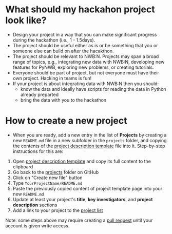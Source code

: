 # What should my hackahon project look like?

* Design your project in a way that you can make significant progress during the hackathon (i.e., 1 - 1.5days). 
* The project should be useful either as is or be something that you or someone else can build on after the hacakthon.
* The project should be relevant to NWB:N. Projects may span a broad range of topics, e.g., integrating new data with NWB:N, developing new features for PyNWB, exploring new problems, or creating tutorials.
* Everyone should be part of project, but not everyone must have their own project. Hacking in teams is fun!
* If your project is about integrating data with NWB:N then you should:
  * know the data and ideally have scripts for reading the data in Python already preparted 
  * bring the data with you to the hackathon  

# How to create a new project

- When you are ready, add a new entry in the list of **Projects** by creating a new `README.md` file in a new subfolder in the `projects` folder, and copying the contents of the [project description template][project-description-template] file into it. Step-by-step instructions for this are:

1. Open [project description template][project-description-template] and copy its full content to the clipboard
1. Go back to the [projects](.) folder on GitHub
1. Click on "Create new file" button
1. Type `YourProjectName/README.md`
1. Paste the previously copied content of project template page into your new `README.md`
1. Update at least your project's **title**, **key investigators**, and **project description** sections
1. Add a link to your project to the [project list](PROJECTS.md)

Note: some steps above may require creating a [pull request](https://help.github.com/articles/creating-a-pull-request/) until your account is given write access.

[project-description-template]: https://raw.githubusercontent.com/NeurodataWithoutBorders/nwb_hackathons/master/HCK05_2018_Berkeley/projects/template/README.md
